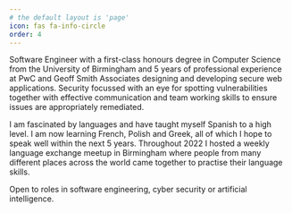 ```yaml
---
# the default layout is 'page'
icon: fas fa-info-circle
order: 4
---
```


Software Engineer with a first-class honours degree in Computer Science from the University of Birmingham and 5 years of professional experience at PwC and Geoff Smith Associates designing and developing secure web applications. Security focussed with an eye for spotting vulnerabilities together with effective communication and team working skills to ensure issues are appropriately remediated.

I am fascinated by languages and have taught myself Spanish to a high level. I am now
learning French, Polish and Greek, all of which I hope to speak well within the next 5 years.
Throughout 2022 I hosted a weekly language exchange meetup in Birmingham where people
from many different places across the world came together to practise their language skills.

Open to roles in software engineering, cyber security or artificial intelligence.